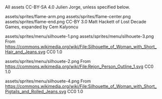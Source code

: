 All assets CC-BY-SA 4.0 Julien Jorge, unless specified below.

assets/sprites/flame-arm.png
assets/sprites/flame-center.png
assets/sprites/flame-end.png
CC-BY 3.0
Matt Hackett of Lost Decade Games, expanded by Cem Kalyoncu

assets/sprites/menu/silhouete-1.png
assets/sprites/menu/silhouete-3.png
From https://commons.wikimedia.org/wiki/File:Silhouette_of_Woman_with_Short_Hair_and_Jeans.svg
CC0 1.0

assets/sprites/menu/silhouete-2.png
From https://commons.wikimedia.org/wiki/File:Rejon_Person_Outline_1.svg
CC0 1.0

assets/sprites/menu/silhouete-4.png
From https://commons.wikimedia.org/wiki/File:Silhouette_of_Woman_with_Short_Pigtails_and_Rolled_Jeans.svg
CC0 1.0
